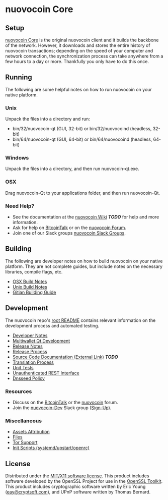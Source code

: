 nuovocoin Core
=====================

Setup
---------------------
[nuovocoin Core](http://nuovocoin.org/wallet) is the original nuovocoin client and it builds the backbone of the network. However, it downloads and stores the entire history of nuovocoin transactions; depending on the speed of your computer and network connection, the synchronization process can take anywhere from a few hours to a day or more. Thankfully you only have to do this once.

Running
---------------------
The following are some helpful notes on how to run nuovocoin on your native platform.

### Unix

Unpack the files into a directory and run:

- bin/32/nuovocoin-qt (GUI, 32-bit) or bin/32/nuovocoind (headless, 32-bit)
- bin/64/nuovocoin-qt (GUI, 64-bit) or bin/64/nuovocoind (headless, 64-bit)

### Windows

Unpack the files into a directory, and then run nuovocoin-qt.exe.

### OSX

Drag nuovocoin-Qt to your applications folder, and then run nuovocoin-Qt.

### Need Help?

* See the documentation at the [nuovocoin Wiki](https://en.bitcoin.it/wiki/Main_Page) ***TODO***
for help and more information.
* Ask for help on [BitcoinTalk](https://bitcointalk.org/index.php?topic=1262920.0) or on the [nuovocoin Forum](http://forum.nuovocoin.org/).
* Join one of our Slack groups [nuovocoin Slack Groups](https://nuovocoin.org/slack-logins/).

Building
---------------------
The following are developer notes on how to build nuovocoin on your native platform. They are not complete guides, but include notes on the necessary libraries, compile flags, etc.

- [OSX Build Notes](build-osx.md)
- [Unix Build Notes](build-unix.md)
- [Gitian Building Guide](gitian-building.md)

Development
---------------------
The nuovocoin repo's [root README](https://github.com/nuovocoin-Project/nuovocoin/blob/master/README.md) contains relevant information on the development process and automated testing.

- [Developer Notes](developer-notes.md)
- [Multiwallet Qt Development](multiwallet-qt.md)
- [Release Notes](release-notes.md)
- [Release Process](release-process.md)
- [Source Code Documentation (External Link)](https://dev.visucore.com/bitcoin/doxygen/) ***TODO***
- [Translation Process](translation_process.md)
- [Unit Tests](unit-tests.md)
- [Unauthenticated REST Interface](REST-interface.md)
- [Dnsseed Policy](dnsseed-policy.md)

### Resources

* Discuss on the [BitcoinTalk](https://bitcointalk.org/index.php?topic=1262920.0) or the [nuovocoin](http://forum.nuovocoin.org/) forum.
* Join the [nuovocoin-Dev](https://nuovocoin-dev.slack.com/) Slack group ([Sign-Up](https://nuovocoin-dev.herokuapp.com/)).

### Miscellaneous
- [Assets Attribution](assets-attribution.md)
- [Files](files.md)
- [Tor Support](tor.md)
- [Init Scripts (systemd/upstart/openrc)](init.md)

License
---------------------
Distributed under the [MIT/X11 software license](http://www.opensource.org/licenses/mit-license.php).
This product includes software developed by the OpenSSL Project for use in the [OpenSSL Toolkit](https://www.openssl.org/). This product includes
cryptographic software written by Eric Young ([eay@cryptsoft.com](mailto:eay@cryptsoft.com)), and UPnP software written by Thomas Bernard.
